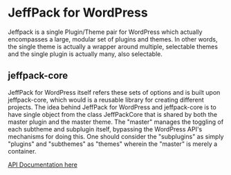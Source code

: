 # JeffPack for WordPress

Jeffpack is a single Plugin/Theme pair for WordPress which actually encompasses a large, modular set of plugins and themes. In other words, the single theme is actually a wrapper around multiple, selectable themes and the single plugin is actually many, also selectable. 

## jeffpack-core

JeffPack for WordPress itself refers these sets of options and is built upon jeffpack-core, which would is a reusable library for creating different projects. The idea behind JeffPack for WordPress and jeffpack-core is to have single object from the class JeffPackCore that is shared by both the master plugin and the master theme. The "master" manages the toggling of each subtheme and subplugin itself, bypassing the WordPress API's mechanisms for doing this. One should consider the "subplugins" as simply "plugins" and "subthemes" as "themes" wherein the "master" is merely a container. 

[API Documentation here](https://cdn.rawgit.com/Jeff-Russ/jeffpack-for-wordpress/master/jeffpack-include/jeffpack-lib/phpdoc/index.html)